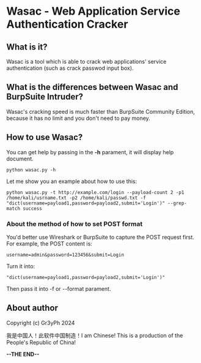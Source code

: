 # Wasac - Web Application Service Authentication Cracker


## What is it?
Wasac is a tool which is able to crack web applications' service authentication (such as crack passwod input box).

## What is the differences between Wasac and BurpSuite Intruder?
Wasac's cracking speed is much faster than BurpSuite Community Edition, because it has no limit and you don't need to pay money.

## How to use Wasac?
You can get help by passing in the **-h** parament, it will display help document.

```
python wasac.py -h
```
Let me show you an example about how to use this:

```
python wasac.py -t http://example.com/login --payload-count 2 -p1 /home/kali/usrname.txt -p2 /home/kali/passwd.txt -f "dict(username=payload1,password=payload2,submit='Login')" --grep-match success
```
### About the method of how to set POST format
You'd better use Wireshark or BurpSuite to capture the POST request first. For example, the POST content is:

```
username=admin&password=123456&submit=Login
```
Turn it into:

```
"dict(username=payload1,password=payload2,submit='Login')"
```
Then pass it into -f or --format parament.

## About author
Copyright (c) Gr3yPh 2024

我是中国人！此软件中国制造！I am Chinese! This is a production of the People's Republic of China!


**--THE END--**
